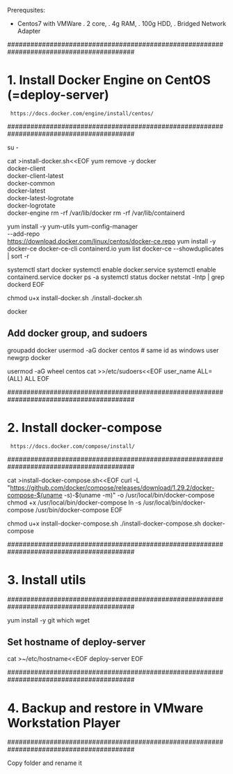 Prerequsites:
- Centos7 with VMWare 
  . 2 core, 
  . 4g RAM, 
  . 100g HDD, 
  . Bridged Network Adapter

#########################################################################################
# 1. Install Docker Engine on CentOS (=deploy-server)
     https://docs.docker.com/engine/install/centos/
#########################################################################################

su -

cat >install-docker.sh<<EOF
yum remove -y docker \
                  docker-client \
                  docker-client-latest \
                  docker-common \
                  docker-latest \
                  docker-latest-logrotate \
                  docker-logrotate \
                  docker-engine
rm -rf /var/lib/docker
rm -rf /var/lib/containerd

yum install -y yum-utils
yum-config-manager \
    --add-repo \
    https://download.docker.com/linux/centos/docker-ce.repo
yum install -y docker-ce docker-ce-cli containerd.io
yum list docker-ce --showduplicates | sort -r

systemctl start docker
systemctl enable docker.service
systemctl enable containerd.service
docker ps -a
systemctl status docker
netstat -lntp | grep dockerd
EOF

chmod u+x install-docker.sh
./install-docker.sh

docker

## Add docker group, and sudoers
groupadd docker
usermod -aG docker centos  # same id as windows user
newgrp docker 

usermod -aG wheel centos
cat >>/etc/sudoers<<EOF
user_name ALL=(ALL)  ALL
EOF

#########################################################################################
# 2. Install docker-compose 
     https://docs.docker.com/compose/install/
#########################################################################################

cat >install-docker-compose.sh<<EOF
curl -L "https://github.com/docker/compose/releases/download/1.29.2/docker-compose-$(uname -s)-$(uname -m)" -o /usr/local/bin/docker-compose
chmod +x /usr/local/bin/docker-compose
ln -s /usr/local/bin/docker-compose /usr/bin/docker-compose
EOF

chmod u+x install-docker-compose.sh
./install-docker-compose.sh
docker-compose

#########################################################################################
# 3. Install utils 
#########################################################################################

yum install -y git which wget

## Set hostname of deploy-server
cat >~/etc/hostname<<EOF
deploy-server
EOF

#########################################################################################
# 4. Backup and restore in VMware Workstation Player
#########################################################################################

Copy folder and rename it

<!-- ## Shrink the image

https://cumulocity.com/guides/edge/backup-and-restore/#:~:text=Backup%20and%20restore-,Backup%20and%20restore%20in%20VMware%20Workstation%20Player,Open%20and%20follow%20the%20prompts.

Open the VMware Tools Control Panel.
In Windows, double-click the VMware Tools icon in the system tray, or go to Start > Control Panel > VMware Tools.

Click the Shrink tab.
Ensure that your boot drive is selected, click Prepare to Shrink, and follow the prompts.

## Creating a backup in VMware Workstation Pro

1. Shut down the Edge appliance.
2. Select the Edge appliance that you want to back up.
3. Click File > Export to OVF.
4. Click Save.

## Restoring an Edge appliance in VMware Workstation Pro

1. Click File > Open.
2. Select the Edge appliance that you want to restore and click Open.
3. Click Import. -->
